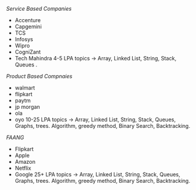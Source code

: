*Service Based Companies*
- Accenture
- Capgemini
- TCS
- Infosys
- Wipro
- CogniZant
- Tech Mahindra
4-5 LPA 
topics -> Array, Linked List, String, Stack, Queues .


*Product Based Compnaies*
- walmart
- flipkart
- paytm
- jp morgan
- ola
- oyo
10-25 LPA
topics -> Array, Linked List, String, Stack, Queues, Graphs, trees.
			Algorithm, greedy method, Binary Search, Backtracking.

*FAANG*
- Flipkart
- Apple
- Amazon
- Netflix
- Google
25+ LPA
topics -> Array, Linked List, String, Stack, Queues, Graphs, trees.
			Algorithm, greedy method, Binary Search, Backtracking.